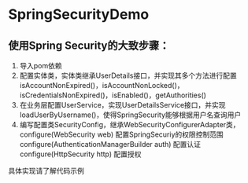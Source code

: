 # SpringSecurityDemo

## 使用Spring Security的大致步骤：
1. 导入pom依赖
2. 配置实体类，实体类继承UserDetails接口，并实现其多个方法进行配置
isAccountNonExpired()，isAccountNonLocked()，isCredentialsNonExpired()，isEnabled()，getAuthorities()
3. 在业务层配置UserService，实现UserDetailsService接口，并实现loadUserByUsername()，使得SpringSecurity能够根据用户名查询用户
4. 编写配置类SecurityConfig，继承WebSecurityConfigurerAdapter类，
configure(WebSecurity web) 配置SpringSecuriy的权限控制范围
configure(AuthenticationManagerBuilder auth) 配置认证
configure(HttpSecurity http) 配置授权

具体实现请了解代码示例
